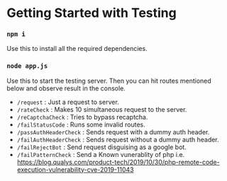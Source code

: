 # Getting Started with Testing

### `npm i`

Use this to install all the required dependencies.

### `node app.js`

Use this to start the testing server.
Then you can hit routes mentioned below and observe result in the console.
- `/request` : Just a request to server.
- `/rateCheck` : Makes 10 simultaneous request to the server.
- `/reCaptchaCheck` : Tries to bypass recaptcha.
- `/failStatusCode` : Runs some invalid routes.
- `/passAuthHeaderCheck` : Sends request with a dummy auth header.
- `/failAuthHeaderCheck` : Sends request without a dummy auth header.
- `/failRejectBot` : Send request disguising as a google bot.
- `/failPatternCheck` : Send a Known vunerablity of php i.e. https://blog.qualys.com/product-tech/2019/10/30/php-remote-code-execution-vulnerability-cve-2019-11043
